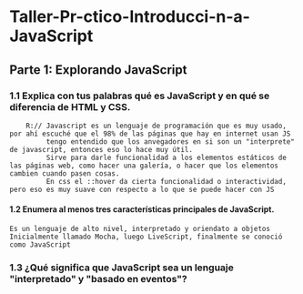 # Taller-Pr-ctico-Introducci-n-a-JavaScript


## Parte 1: Explorando JavaScript

### 1.1 Explica con tus palabras qué es JavaScript y en qué se diferencia de HTML y CSS.
    


```
    R:// Javascript es un lenguaje de programación que es muy usado, por ahí escuché que el 98% de las páginas que hay en internet usan JS
         tengo entendido que los anvegadores en si son un "interprete" de javascript, entonces eso lo hace muy útil.
         Sirve para darle funcionalidad a los elementos estáticos de las páginas web, como hacer una galería, o hacer que los elementos cambien cuando pasen cosas.
         En css el ::hover da cierta funcionalidad o interactividad, pero eso es muy suave con respecto a lo que se puede hacer con JS  
 ```  

#### 1.2 Enumera al menos tres características principales de JavaScript.

    Es un lenguaje de alto nivel, interpretado y oriendato a objetos
    Inicialmente llamado Mocha, luego LiveScript, finalmente se conoció como JavaScript

### 1.3 ¿Qué significa que JavaScript sea un lenguaje "interpretado" y "basado en eventos"?

  
